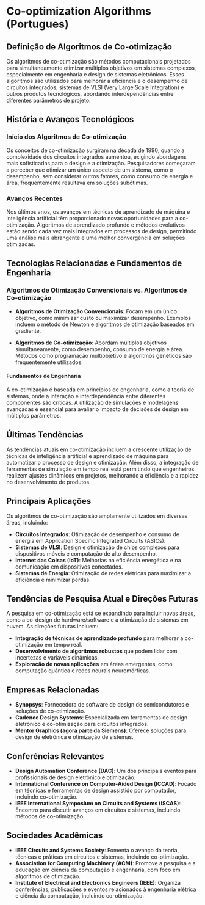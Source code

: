 # Co-optimization Algorithms (Portugues)

## Definição de Algoritmos de Co-otimização

Os algoritmos de co-otimização são métodos computacionais projetados para simultaneamente otimizar múltiplos objetivos em sistemas complexos, especialmente em engenharia e design de sistemas eletrônicos. Esses algoritmos são utilizados para melhorar a eficiência e o desempenho de circuitos integrados, sistemas de VLSI (Very Large Scale Integration) e outros produtos tecnológicos, abordando interdependências entre diferentes parâmetros de projeto.

## História e Avanços Tecnológicos

### Início dos Algoritmos de Co-otimização

Os conceitos de co-otimização surgiram na década de 1990, quando a complexidade dos circuitos integrados aumentou, exigindo abordagens mais sofisticadas para o design e a otimização. Pesquisadores começaram a perceber que otimizar um único aspecto de um sistema, como o desempenho, sem considerar outros fatores, como consumo de energia e área, frequentemente resultava em soluções subótimas.

### Avanços Recentes

Nos últimos anos, os avanços em técnicas de aprendizado de máquina e inteligência artificial têm proporcionado novas oportunidades para a co-otimização. Algoritmos de aprendizado profundo e métodos evolutivos estão sendo cada vez mais integrados em processos de design, permitindo uma análise mais abrangente e uma melhor convergência em soluções otimizadas.

## Tecnologias Relacionadas e Fundamentos de Engenharia

### Algoritmos de Otimização Convencionais vs. Algoritmos de Co-otimização

- **Algoritmos de Otimização Convencionais**: Focam em um único objetivo, como minimizar custo ou maximizar desempenho. Exemplos incluem o método de Newton e algoritmos de otimização baseados em gradiente.
  
- **Algoritmos de Co-otimização**: Abordam múltiplos objetivos simultaneamente, como desempenho, consumo de energia e área. Métodos como programação multiobjetivo e algoritmos genéticos são frequentemente utilizados.

#### Fundamentos de Engenharia

A co-otimização é baseada em princípios de engenharia, como a teoria de sistemas, onde a interação e interdependência entre diferentes componentes são críticas. A utilização de simulações e modelagens avançadas é essencial para avaliar o impacto de decisões de design em múltiplos parâmetros.

## Últimas Tendências

As tendências atuais em co-otimização incluem a crescente utilização de técnicas de inteligência artificial e aprendizado de máquina para automatizar o processo de design e otimização. Além disso, a integração de ferramentas de simulação em tempo real está permitindo que engenheiros realizem ajustes dinâmicos em projetos, melhorando a eficiência e a rapidez no desenvolvimento de produtos.

## Principais Aplicações

Os algoritmos de co-otimização são amplamente utilizados em diversas áreas, incluindo:

- **Circuitos Integrados**: Otimização de desempenho e consumo de energia em Application Specific Integrated Circuits (ASICs).
- **Sistemas de VLSI**: Design e otimização de chips complexos para dispositivos móveis e computação de alto desempenho.
- **Internet das Coisas (IoT)**: Melhorias na eficiência energética e na comunicação em dispositivos conectados.
- **Sistemas de Energia**: Otimização de redes elétricas para maximizar a eficiência e minimizar perdas.

## Tendências de Pesquisa Atual e Direções Futuras

A pesquisa em co-otimização está se expandindo para incluir novas áreas, como a co-design de hardware/software e a otimização de sistemas em nuvem. As direções futuras incluem:

- **Integração de técnicas de aprendizado profundo** para melhorar a co-otimização em tempo real.
- **Desenvolvimento de algoritmos robustos** que podem lidar com incertezas e variáveis dinâmicas.
- **Exploração de novas aplicações** em áreas emergentes, como computação quântica e redes neurais neuromórficas.

## Empresas Relacionadas

- **Synopsys**: Fornecedora de software de design de semicondutores e soluções de co-otimização.
- **Cadence Design Systems**: Especializada em ferramentas de design eletrônico e co-otimização para circuitos integrados.
- **Mentor Graphics (agora parte da Siemens)**: Oferece soluções para design de eletrônica e otimização de sistemas.

## Conferências Relevantes

- **Design Automation Conference (DAC)**: Um dos principais eventos para profissionais de design eletrônico e otimização.
- **International Conference on Computer-Aided Design (ICCAD)**: Focado em técnicas e ferramentas de design assistido por computador, incluindo co-otimização.
- **IEEE International Symposium on Circuits and Systems (ISCAS)**: Encontro para discutir avanços em circuitos e sistemas, incluindo métodos de co-otimização.

## Sociedades Acadêmicas

- **IEEE Circuits and Systems Society**: Fomenta o avanço da teoria, técnicas e práticas em circuitos e sistemas, incluindo co-otimização.
- **Association for Computing Machinery (ACM)**: Promove a pesquisa e a educação em ciência da computação e engenharia, com foco em algoritmos de otimização.
- **Institute of Electrical and Electronics Engineers (IEEE)**: Organiza conferências, publicações e eventos relacionados à engenharia elétrica e ciência da computação, incluindo co-otimização.